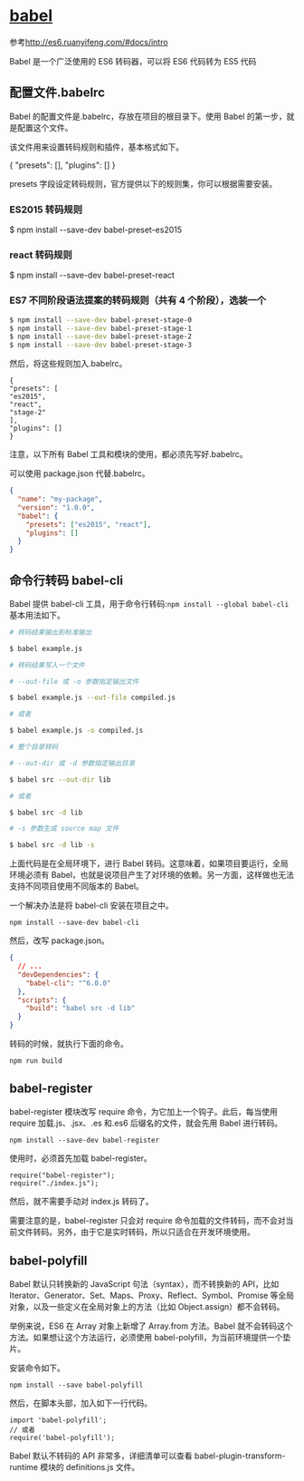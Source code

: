 # [babel](https://babeljs.io/)

参考<http://es6.ruanyifeng.com/#docs/intro>

Babel 是一个广泛使用的 ES6 转码器，可以将 ES6 代码转为 ES5 代码

## 配置文件.babelrc

Babel 的配置文件是.babelrc，存放在项目的根目录下。使用 Babel 的第一步，就是配置这个文件。

该文件用来设置转码规则和插件，基本格式如下。

  {
  "presets": [],
  "plugins": []
  }

presets 字段设定转码规则，官方提供以下的规则集，你可以根据需要安装。

### ES2015 转码规则

$ npm install --save-dev babel-preset-es2015

### react 转码规则

$ npm install --save-dev babel-preset-react

### ES7 不同阶段语法提案的转码规则（共有 4 个阶段），选装一个

```bash
$ npm install --save-dev babel-preset-stage-0
$ npm install --save-dev babel-preset-stage-1
$ npm install --save-dev babel-preset-stage-2
$ npm install --save-dev babel-preset-stage-3
```

然后，将这些规则加入.babelrc。

```babelrc
{
"presets": [
"es2015",
"react",
"stage-2"
],
"plugins": []
}
```

注意，以下所有 Babel 工具和模块的使用，都必须先写好.babelrc。

可以使用 package.json 代替.babelrc。

```json
{
  "name": "my-package",
  "version": "1.0.0",
  "babel": {
    "presets": ["es2015", "react"],
    "plugins": []
  }
}
```

## 命令行转码 babel-cli

Babel 提供 babel-cli 工具，用于命令行转码:`npm install --global babel-cli`
基本用法如下。

```bash
# 转码结果输出到标准输出

$ babel example.js

# 转码结果写入一个文件

# --out-file 或 -o 参数指定输出文件

$ babel example.js --out-file compiled.js

# 或者

$ babel example.js -o compiled.js

# 整个目录转码

# --out-dir 或 -d 参数指定输出目录

$ babel src --out-dir lib

# 或者

$ babel src -d lib

# -s 参数生成 source map 文件

$ babel src -d lib -s
```

上面代码是在全局环境下，进行 Babel 转码。这意味着，如果项目要运行，全局环境必须有 Babel，也就是说项目产生了对环境的依赖。另一方面，这样做也无法支持不同项目使用不同版本的 Babel。

一个解决办法是将 babel-cli 安装在项目之中。

`npm install --save-dev babel-cli`

然后，改写 package.json。

```json
{
  // ...
  "devDependencies": {
    "babel-cli": "^6.0.0"
  },
  "scripts": {
    "build": "babel src -d lib"
  }
}
```

转码的时候，就执行下面的命令。

`npm run build`

## babel-register

babel-register 模块改写 require 命令，为它加上一个钩子。此后，每当使用 require 加载.js、.jsx、.es 和.es6 后缀名的文件，就会先用 Babel 进行转码。

`npm install --save-dev babel-register`

使用时，必须首先加载 babel-register。

```
require("babel-register");
require("./index.js");
```

然后，就不需要手动对 index.js 转码了。

需要注意的是，babel-register 只会对 require 命令加载的文件转码，而不会对当前文件转码。另外，由于它是实时转码，所以只适合在开发环境使用。

## babel-polyfill

Babel 默认只转换新的 JavaScript 句法（syntax），而不转换新的 API，比如 Iterator、Generator、Set、Maps、Proxy、Reflect、Symbol、Promise 等全局对象，以及一些定义在全局对象上的方法（比如 Object.assign）都不会转码。

举例来说，ES6 在 Array 对象上新增了 Array.from 方法。Babel 就不会转码这个方法。如果想让这个方法运行，必须使用 babel-polyfill，为当前环境提供一个垫片。

安装命令如下。

`npm install --save babel-polyfill`

然后，在脚本头部，加入如下一行代码。

```
import 'babel-polyfill';
// 或者
require('babel-polyfill');
```

Babel 默认不转码的 API 非常多，详细清单可以查看 babel-plugin-transform-runtime 模块的 definitions.js 文件。

